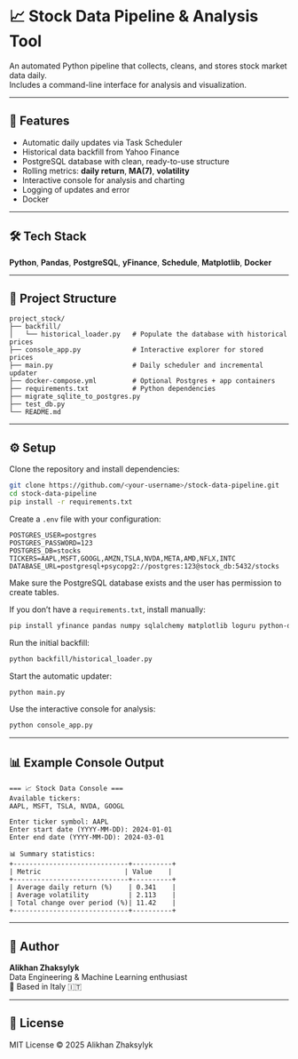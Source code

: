 # 📈 Stock Data Pipeline & Analysis Tool

An automated Python pipeline that collects, cleans, and stores stock market data daily.  
Includes a command-line interface for analysis and visualization.

---

## 🚀 Features
- Automatic daily updates via Task Scheduler
- Historical data backfill from Yahoo Finance
- PostgreSQL database with clean, ready-to-use structure
- Rolling metrics: **daily return**, **MA(7)**, **volatility**
- Interactive console for analysis and charting
- Logging of updates and error
- Docker

---

## 🛠️ Tech Stack
**Python**, **Pandas**, **PostgreSQL**, **yFinance**, **Schedule**, **Matplotlib**, **Docker**

---

## 📂 Project Structure
```
project_stock/
├── backfill/
│   └── historical_loader.py   # Populate the database with historical prices
├── console_app.py             # Interactive explorer for stored prices
├── main.py                    # Daily scheduler and incremental updater
├── docker-compose.yml         # Optional Postgres + app containers
├── requirements.txt           # Python dependencies
├── migrate_sqlite_to_postgres.py
├── test_db.py
└── README.md
```

---

## ⚙️ Setup

Clone the repository and install dependencies:
```bash
git clone https://github.com/<your-username>/stock-data-pipeline.git
cd stock-data-pipeline
pip install -r requirements.txt
```

Create a `.env` file with your configuration:
```env
POSTGRES_USER=postgres
POSTGRES_PASSWORD=123
POSTGRES_DB=stocks
TICKERS=AAPL,MSFT,GOOGL,AMZN,TSLA,NVDA,META,AMD,NFLX,INTC
DATABASE_URL=postgresql+psycopg2://postgres:123@stock_db:5432/stocks
```

Make sure the PostgreSQL database exists and the user has permission to create tables.

If you don’t have a `requirements.txt`, install manually:
```bash
pip install yfinance pandas numpy sqlalchemy matplotlib loguru python-dotenv schedule tabulate tqdm psycopg2-binary
```

Run the initial backfill:
```bash
python backfill/historical_loader.py
```

Start the automatic updater:
```bash
python main.py
```

Use the interactive console for analysis:
```bash
python console_app.py
```

---

## 📊 Example Console Output
```
=== 📈 Stock Data Console ===
Available tickers:
AAPL, MSFT, TSLA, NVDA, GOOGL

Enter ticker symbol: AAPL
Enter start date (YYYY-MM-DD): 2024-01-01
Enter end date (YYYY-MM-DD): 2024-03-01

📊 Summary statistics:
+-----------------------------+----------+
| Metric                     | Value    |
+-----------------------------+----------+
| Average daily return (%)    | 0.341    |
| Average volatility          | 2.113    |
| Total change over period (%)| 11.42    |
+-----------------------------+----------+
```

---

## 🧠 Author
**Alikhan Zhaksylyk**  
Data Engineering & Machine Learning enthusiast  
📍 Based in Italy 🇮🇹  

---

## 📄 License
MIT License © 2025 Alikhan Zhaksylyk
